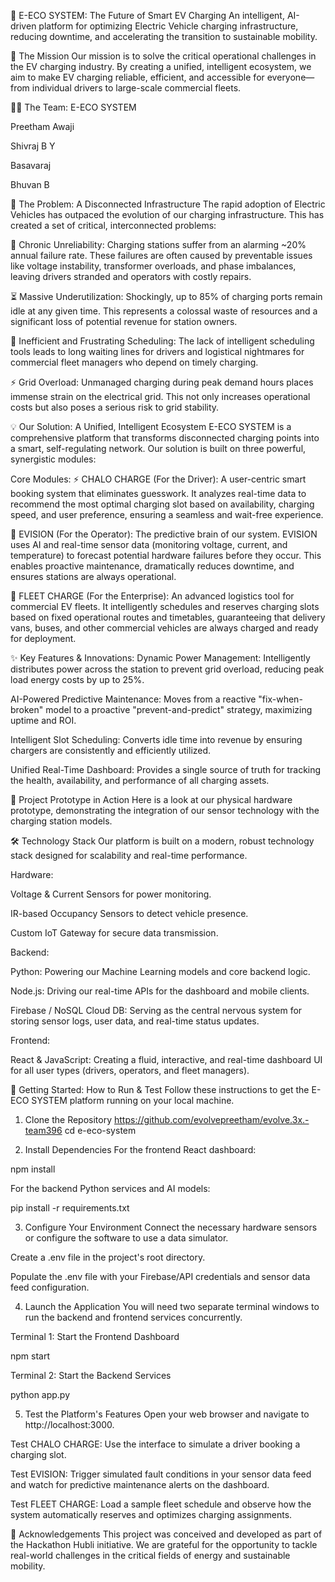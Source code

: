 🚗 E-ECO SYSTEM: The Future of Smart EV Charging
An intelligent, AI-driven platform for optimizing Electric Vehicle charging infrastructure, reducing downtime, and accelerating the transition to sustainable mobility.

🚀 The Mission
Our mission is to solve the critical operational challenges in the EV charging industry. By creating a unified, intelligent ecosystem, we aim to make EV charging reliable, efficient, and accessible for everyone—from individual drivers to large-scale commercial fleets.

🧑‍💻 The Team: E-ECO SYSTEM

Preetham Awaji

Shivraj B Y

Basavaraj

Bhuvan B

🔎 The Problem: A Disconnected Infrastructure
The rapid adoption of Electric Vehicles has outpaced the evolution of our charging infrastructure. This has created a set of critical, interconnected problems:

🔌 Chronic Unreliability: Charging stations suffer from an alarming ~20% annual failure rate. These failures are often caused by preventable issues like voltage instability, transformer overloads, and phase imbalances, leaving drivers stranded and operators with costly repairs.

⏳ Massive Underutilization: Shockingly, up to 85% of charging ports remain idle at any given time. This represents a colossal waste of resources and a significant loss of potential revenue for station owners.

🔄 Inefficient and Frustrating Scheduling: The lack of intelligent scheduling tools leads to long waiting lines for drivers and logistical nightmares for commercial fleet managers who depend on timely charging.

⚡ Grid Overload: Unmanaged charging during peak demand hours places immense strain on the electrical grid. This not only increases operational costs but also poses a serious risk to grid stability.

💡 Our Solution: A Unified, Intelligent Ecosystem
E-ECO SYSTEM is a comprehensive platform that transforms disconnected charging points into a smart, self-regulating network. Our solution is built on three powerful, synergistic modules:

Core Modules:
⚡ CHALO CHARGE (For the Driver):
A user-centric smart booking system that eliminates guesswork. It analyzes real-time data to recommend the most optimal charging slot based on availability, charging speed, and user preference, ensuring a seamless and wait-free experience.

🧠 EVISION (For the Operator):
The predictive brain of our system. EVISION uses AI and real-time sensor data (monitoring voltage, current, and temperature) to forecast potential hardware failures before they occur. This enables proactive maintenance, dramatically reduces downtime, and ensures stations are always operational.

🚚 FLEET CHARGE (For the Enterprise):
An advanced logistics tool for commercial EV fleets. It intelligently schedules and reserves charging slots based on fixed operational routes and timetables, guaranteeing that delivery vans, buses, and other commercial vehicles are always charged and ready for deployment.

✨ Key Features & Innovations:
Dynamic Power Management: Intelligently distributes power across the station to prevent grid overload, reducing peak load energy costs by up to 25%.

AI-Powered Predictive Maintenance: Moves from a reactive "fix-when-broken" model to a proactive "prevent-and-predict" strategy, maximizing uptime and ROI.

Intelligent Slot Scheduling: Converts idle time into revenue by ensuring chargers are consistently and efficiently utilized.

Unified Real-Time Dashboard: Provides a single source of truth for tracking the health, availability, and performance of all charging assets.

📸 Project Prototype in Action
Here is a look at our physical hardware prototype, demonstrating the integration of our sensor technology with the charging station models.

🛠️ Technology Stack
Our platform is built on a modern, robust technology stack designed for scalability and real-time performance.

Hardware:

Voltage & Current Sensors for power monitoring.

IR-based Occupancy Sensors to detect vehicle presence.

Custom IoT Gateway for secure data transmission.

Backend:

Python: Powering our Machine Learning models and core backend logic.

Node.js: Driving our real-time APIs for the dashboard and mobile clients.

Firebase / NoSQL Cloud DB: Serving as the central nervous system for storing sensor logs, user data, and real-time status updates.

Frontend:

React & JavaScript: Creating a fluid, interactive, and real-time dashboard UI for all user types (drivers, operators, and fleet managers).

🚀 Getting Started: How to Run & Test
Follow these instructions to get the E-ECO SYSTEM platform running on your local machine.

1. Clone the Repository
https://github.com/evolvepreetham/evolve.3x.-team396
cd e-eco-system

2. Install Dependencies
For the frontend React dashboard:

npm install

For the backend Python services and AI models:

pip install -r requirements.txt

3. Configure Your Environment
Connect the necessary hardware sensors or configure the software to use a data simulator.

Create a .env file in the project's root directory.

Populate the .env file with your Firebase/API credentials and sensor data feed configuration.

4. Launch the Application
You will need two separate terminal windows to run the backend and frontend services concurrently.

Terminal 1: Start the Frontend Dashboard

npm start

Terminal 2: Start the Backend Services

python app.py

5. Test the Platform's Features
Open your web browser and navigate to http://localhost:3000.

Test CHALO CHARGE: Use the interface to simulate a driver booking a charging slot.

Test EVISION: Trigger simulated fault conditions in your sensor data feed and watch for predictive maintenance alerts on the dashboard.

Test FLEET CHARGE: Load a sample fleet schedule and observe how the system automatically reserves and optimizes charging assignments.



🙌 Acknowledgements
This project was conceived and developed as part of the Hackathon Hubli initiative. We are grateful for the opportunity to tackle real-world challenges in the critical fields of energy and sustainable mobility.
